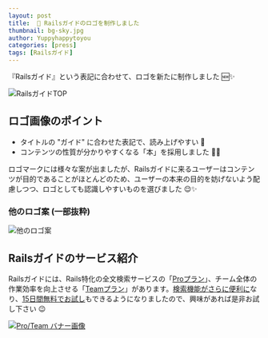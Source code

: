 ```yaml
---
layout: post
title:  📕 Railsガイドのロゴを制作しました
thumbnail: bg-sky.jpg
author: Yuppyhappytoyou
categories: [press]
tags: [Railsガイド]
---
```


『Railsガイド』という表記に合わせて、ロゴを新たに制作しました 🆕✨

![RailsガイドTOP](https://i.gyazo.com/1e42e8e4099fddaffc9cb4bfff640cb7.png)

## ロゴ画像のポイント

- タイトルの "ガイド" に合わせた表記で、読み上げやすい 👀
- コンテンツの性質が分かりやすくなる「本」を採用しました 📕💎

ロゴマークには様々な案が出ましたが、Railsガイドに来るユーザーはコンテンツが目的であることがほとんどのため、ユーザーの本来の目的を妨げないよう配慮しつつ、ロゴとしても認識しやすいものを選びました 😌✨

### 他のロゴ案 (一部抜粋)
![他のロゴ案](https://i.gyazo.com/38b97cb4989a0f1eaf4f1dd1a0b77c02.png)


## Railsガイドのサービス紹介

Railsガイドには、Rails特化の全文検索サービスの「[Proプラン](https://railsguides.jp/pro)」、チーム全体の作業効率を向上させる「[Teamプラン](https://railsguides.jp/team)」があります。[検索機能がさらに便利に](https://yasslab.jp/ja/news/railsguides-static-search)なり、[15日間無料でお試し](https://yasslab.jp/ja/news/add-trial-plan-for-pro-users)もできるようになりましたので、興味があれば是非お試し下さい 😉

[![Pro/Team バナー画像](https://i.gyazo.com/28e08ed404d97ae56e9c1efc9dc53e25.png)](https://railsguides.jp/#pr)
